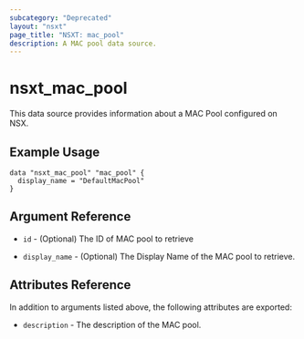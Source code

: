 ```yaml
---
subcategory: "Deprecated"
layout: "nsxt"
page_title: "NSXT: mac_pool"
description: A MAC pool data source.
---
```


# nsxt_mac_pool

This data source provides information about a MAC Pool configured on NSX.

## Example Usage

```hcl
data "nsxt_mac_pool" "mac_pool" {
  display_name = "DefaultMacPool"
}
```

## Argument Reference

* `id` - (Optional) The ID of MAC pool to retrieve

* `display_name` - (Optional) The Display Name of the MAC pool to retrieve.

## Attributes Reference

In addition to arguments listed above, the following attributes are exported:

* `description` - The description of the MAC pool.

